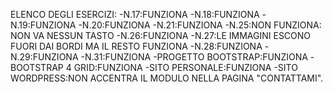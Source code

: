 ELENCO DEGLI ESERCIZI:
-N.17:FUNZIONA
-N.18:FUNZIONA
-N.19:FUNZIONA
-N.20:FUNZIONA
-N.21:FUNZIONA
-N.25:NON FUNZIONA: NON VA NESSUN TASTO
-N.26:FUNZIONA
-N.27:LE IMMAGINI ESCONO FUORI DAI BORDI MA IL RESTO FUNZIONA
-N.28:FUNZIONA
-N.29:FUNZIONA
-N.31:FUNZIONA
-PROGETTO BOOTSTRAP:FUNZIONA
-BOOTSTRAP 4 GRID:FUNZIONA
-SITO PERSONALE:FUNZIONA
-SITO WORDPRESS:NON ACCENTRA IL MODULO NELLA PAGINA "CONTATTAMI".
